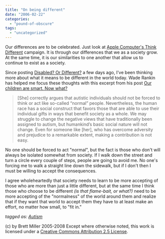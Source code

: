 ```yaml
---
title: "On being different"
date: "2006-02-22"
categories: 
  - "pound-of-obscure"
tags: 
  - "uncategorized"
---
```


Our differences are to be celebrated. Just look at [Apple Computer's Think Different](http://en.wikipedia.org/wiki/Think_Different) campaign. It is through our differences that we as a society grow. At the same time, it is our similarities to one another that allow us to continue to exist as a society.  
  
Since posting [Disabled? Or Different?](http://29marbles.blogspot.com/2006/02/disabled-or-different.html) a few days ago, I've been thinking more about what it means to be different in the world today. Wade Rankin has helped me focus these thoughts with this excerpt from his post [Our children are smart. Now what?](http://injectingsense.blogspot.com/2006/02/our-children-are-smart-now-what.html)

> \[She\] correctly argues that autistic individuals should not be forced to think or act like so-called “normal” people. Nevertheless, the human race has a social construct that favors those that are able to use their individual gifts in ways that benefit society as a whole. We may struggle to change the negative views that have traditionally been assigned to autism, but humankind’s basic social nature will not change. Even for someone like \[her\], who has overcome adversity and prejudice to a remarkable extent, making a contribution is not easy.

No one should be forced to act "normal", but the fact is those who don't will always be isolated somewhat from society. If I walk down the street and turn a circle every couple of steps, people are going to avoid me. No one's forcing me to walk a straight line down the sidewalk, but if I don't then I must be willing to accept the consequences.  
  
I agree wholeheartedly that society needs to learn to be more accepting of those who are more than just a little different, but at the same time I think those who choose to be different _(is that flame-bait, or what?)_ need to be more accepting of the "normalness" of the world around them and realize that if they want that world to accept them they have to at least make an effort, no matter how small, to "fit in."  
  
_tagged as: [Autism](http://technorati.com/tag/autism)_

(c) by Brett Miller 2005-2008 Except where otherwise noted, this work is licensed under a [Creative Commons Attribution 2.5 License](http://creativecommons.org/licenses/by/2.5/).
